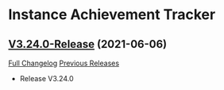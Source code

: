 # Instance Achievement Tracker

## [V3.24.0-Release](https://github.com/Dragnogd/Instance-Achievement-Tracker/tree/V3.24.0-Release) (2021-06-06)
[Full Changelog](https://github.com/Dragnogd/Instance-Achievement-Tracker/commits/V3.24.0-Release) [Previous Releases](https://github.com/Dragnogd/Instance-Achievement-Tracker/releases)

- Release V3.24.0  
